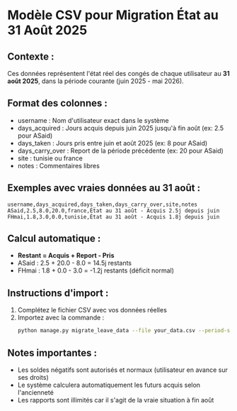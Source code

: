 # Modèle CSV pour Migration État au 31 Août 2025

## Contexte :
Ces données représentent l'état réel des congés de chaque utilisateur au **31 août 2025**, dans la période courante (juin 2025 - mai 2026).

## Format des colonnes :
- username : Nom d'utilisateur exact dans le système
- days_acquired : Jours acquis depuis juin 2025 jusqu'à fin août (ex: 2.5 pour ASaid)
- days_taken : Jours pris entre juin et août 2025 (ex: 8 pour ASaid)  
- days_carry_over : Report de la période précédente (ex: 20 pour ASaid)
- site : tunisie ou france
- notes : Commentaires libres

## Exemples avec vraies données au 31 août :

```csv
username,days_acquired,days_taken,days_carry_over,site,notes
ASaid,2.5,8.0,20.0,france,État au 31 août - Acquis 2.5j depuis juin
FHmai,1.8,3.0,0.0,tunisie,État au 31 août - Acquis 1.8j depuis juin
```

## Calcul automatique :
- **Restant = Acquis + Report - Pris**
- ASaid : 2.5 + 20.0 - 8.0 = 14.5j restants
- FHmai : 1.8 + 0.0 - 3.0 = -1.2j restants (déficit normal)

## Instructions d'import :

1. Complétez le fichier CSV avec vos données réelles
2. Importez avec la commande :
   ```bash
   python manage.py migrate_leave_data --file your_data.csv --period-start 2025-06-01 --force
   ```

## Notes importantes :
- Les soldes négatifs sont autorisés et normaux (utilisateur en avance sur ses droits)
- Le système calculera automatiquement les futurs acquis selon l'ancienneté
- Les rapports sont illimités car il s'agit de la vraie situation à fin août
